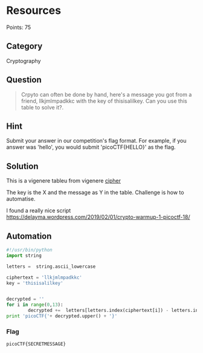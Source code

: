 # Resources

Points: 75

## Category

Cryptography

## Question

>Crpyto can often be done by hand, here's a message you got from a friend, llkjmlmpadkkc with the key of thisisalilkey. Can you use this table to solve it?.

## Hint

Submit your answer in our competition's flag format. For example, if you answer was 'hello', you would submit 'picoCTF{HELLO}' as the flag.

## Solution

This is a vigenere tableu from vigenere [cipher](https://en.wikipedia.org/wiki/Vigen%C3%A8re_cipher)

The key is the X and the message as Y in the table. Challenge is how to automatise.

I found a really nice script https://delayma.wordpress.com/2019/02/01/crypto-warmup-1-picoctf-18/

## Automation

```python
#!/usr/bin/python
import string

letters =  string.ascii_lowercase

ciphertext = 'llkjmlmpadkkc'
key = 'thisisalilkey'


decrypted = ''
for i in range(0,13):
        decrypted +=  letters[letters.index(ciphertext[i]) - letters.index(key[i]) % 26]
print 'picoCTF{'+ decrypted.upper() + '}'
```

### Flag

`picoCTF{SECRETMESSAGE}`